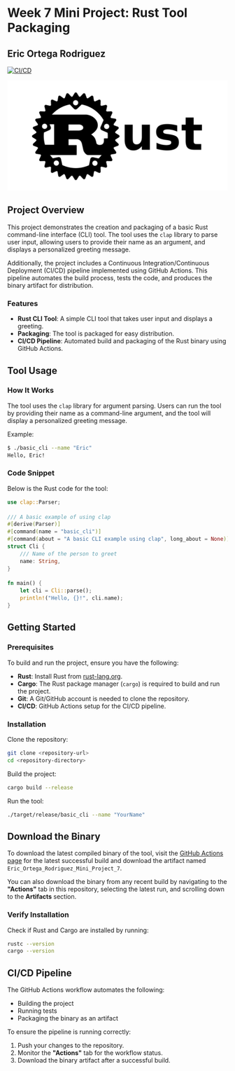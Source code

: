 # Week 7 Mini Project: Rust Tool Packaging

## Eric Ortega Rodriguez 

[![CI/CD](https://github.com/nogibjj/Eric_Ortega_Rodriguez_Mini_Project_7/actions/workflows/CI.yml/badge.svg)](https://github.com/nogibjj/Eric_Ortega_Rodriguez_Mini_Project_7/actions/workflows/CI.yml)

![alt text](image.png)

## Project Overview

This project demonstrates the creation and packaging of a basic Rust command-line interface (CLI) tool. The tool uses the `clap` library to parse user input, allowing users to provide their name as an argument, and displays a personalized greeting message.

Additionally, the project includes a Continuous Integration/Continuous Deployment (CI/CD) pipeline implemented using GitHub Actions. This pipeline automates the build process, tests the code, and produces the binary artifact for distribution.

### Features
- **Rust CLI Tool**: A simple CLI tool that takes user input and displays a greeting.
- **Packaging**: The tool is packaged for easy distribution.
- **CI/CD Pipeline**: Automated build and packaging of the Rust binary using GitHub Actions.

## Tool Usage

### How It Works
The tool uses the `clap` library for argument parsing. Users can run the tool by providing their name as a command-line argument, and the tool will display a personalized greeting message.

Example:
```bash
$ ./basic_cli --name "Eric"
Hello, Eric!
```

### Code Snippet
Below is the Rust code for the tool:
```rust
use clap::Parser;

/// A basic example of using clap
#[derive(Parser)]
#[command(name = "basic_cli")]
#[command(about = "A basic CLI example using clap", long_about = None)]
struct Cli {
    /// Name of the person to greet
    name: String,
}

fn main() {
    let cli = Cli::parse();
    println!("Hello, {}!", cli.name);
}
```

## Getting Started

### Prerequisites
To build and run the project, ensure you have the following:
- **Rust**: Install Rust from [rust-lang.org](https://www.rust-lang.org/tools/install).
- **Cargo**: The Rust package manager (`cargo`) is required to build and run the project.
- **Git**: A Git/GitHub account is needed to clone the repository.
- **CI/CD**: GitHub Actions setup for the CI/CD pipeline.

### Installation
Clone the repository:
```bash
git clone <repository-url>
cd <repository-directory>
```

Build the project:
```bash
cargo build --release
```

Run the tool:
```bash
./target/release/basic_cli --name "YourName"
```

## Download the Binary

To download the latest compiled binary of the tool, visit the [GitHub Actions page](https://github.com/nogibjj/Eric_Ortega_Rodriguez_Mini_Project_7/actions/runs/12283034388/artifacts/2307685516) for the latest successful build and download the artifact named `Eric_Ortega_Rodriguez_Mini_Project_7`.

You can also download the binary from any recent build by navigating to the **"Actions"** tab in this repository, selecting the latest run, and scrolling down to the **Artifacts** section.

### Verify Installation
Check if Rust and Cargo are installed by running:
```bash
rustc --version
cargo --version
```

## CI/CD Pipeline
The GitHub Actions workflow automates the following:
- Building the project
- Running tests
- Packaging the binary as an artifact

To ensure the pipeline is running correctly:
1. Push your changes to the repository.
2. Monitor the **"Actions"** tab for the workflow status.
3. Download the binary artifact after a successful build.
